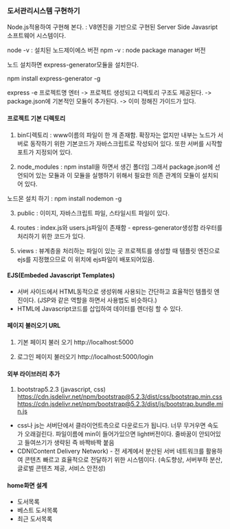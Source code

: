 ### 도서관리시스템 구현하기

Node.js적용하여 구현해 본다.
: V8엔진을 기반으로 구현된 Server Side Javasript 소프트웨어 시스템이다.

node -v : 설치된 노드제이에스 버전
npm -v : node package manager 버전

노드 설치하면 express-generator모듈을 설치한다.

npm install express-generator -g

express -e 프로젝트명 엔터
-> 프로젝트 생성되고 디렉토리 구조도 제공된다.
-> package.json에 기본적인 모듈이 추가된다.
-> 이미 정해진 가이드가 있다.

#### 프로젝트 기본 디렉토리
1. bin디렉토리 : www이름의 파일이 한 개 존재함.
확장자는 없지만 내부는 노드가 서버로 동작하기 위한 기본코드가 자바스크립트로 작성되어 있다.
또한 서버를 시작할 포트가 지정되어 있다.

2. node_modules :  npm install을 하면서 생긴 폴더임
그래서 package.json에 선언되어 있는 모듈과 이 모듈을 실행하기 위해서 필요한 
의존 관계의 모듈이 설치되어 있다.

노드몬 설치 하기 : npm install nodemon -g

3. public : 이미지, 자바스크립트 파일, 스타일시트 파일이 있다.

4. routes : index.js와 users.js파일이 존재함 - epress-generator생성함
라우터를 처리하기 위한 코드가 있다.

5. views : 뷰계층을 처리하는 파일이 있는 곳
프로젝트를 생성할 때 템플릿 엔진으로 ejs를 지정했으므로 이 위치에 ejs파일이 배포되어있음.

#### EJS(Embeded Javascript Templates)
- 서버 사이드에서 HTML동적으로 생성위해 사용되는 간단하고 효율적인 템플릿 엔진이다.
(JSP와 같은 역할을 하면서 사용법도 비슷하다.)
- HTML에 Javascript코드를 삽입하여 데이터를 렌더링 할 수 있다.

#### 페이지 불러오기 URL
1. 기본 페이지 불러 오기 
http://localhost:5000

2. 로그인 페이지 불러오기
http://localhost:5000/login


####  외부 라이브러리 추가
1. bootstrap5.2.3 (javascript, css)
https://cdn.jsdelivr.net/npm/bootstrap@5.2.3/dist/css/bootstrap.min.css
https://cdn.jsdelivr.net/npm/bootstrap@5.2.3/dist/js/bootstrap.bundle.min.js

- css나 js는 서버단에서 클라이언트측으로 다운로드가 됩니다.
너무 무거우면 속도가 오래걸린다.
파일이름에 min이 들어가있으면 light버전이다.
줄바꿈이 안되어있고 들여쓰기가 생략된 즉 바짝바짝 붙음
- CDN(Content Delivery Network) - 전 세계에서 분산된 서버 네트워크를 활용하여 콘텐츠 빠르고 효율적으로
전달하기 위한 시스템이다.
(속도향상, 서버부하 분산, 글로벌 콘텐츠 제공, 서비스 안전성)

#### home화면 설계
- 도서목록
- 베스트 도서목록
- 최근 도서목록